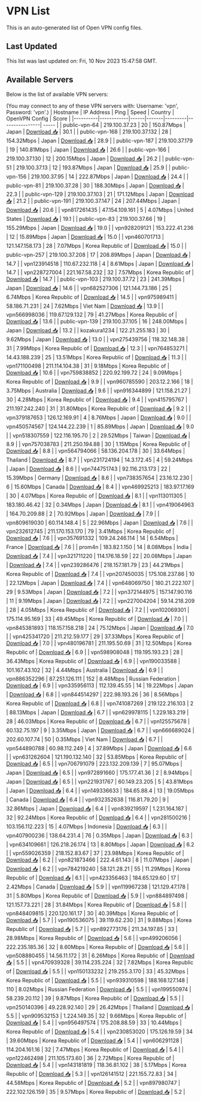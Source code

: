 # VPN List

This is an auto-generated list of Open VPN config files.

## Last Updated

This list was last updated on: Fri, 10 Nov 2023 15:47:58 GMT.

## Available Servers

Below is the list of available VPN servers:

(You may connect to any of these VPN servers with: Username: 'vpn', Password: 'vpn'.)
| Hostname | IP Address | Ping | Speed | Country | OpenVPN Config | Score |
|----------|------------|------|-------|---------|----------------| ----- |
| public-vpn-64 | 219.100.37.23 | 20 | 150.87Mbps | Japan | [Download 📥](./configs/server_0_JP.ovpn) | 30.1 |
| public-vpn-168 | 219.100.37.132 | 28 | 154.32Mbps | Japan | [Download 📥](./configs/server_1_JP.ovpn) | 28.9 |
| public-vpn-187 | 219.100.37.179 | 19 | 140.81Mbps | Japan | [Download 📥](./configs/server_2_JP.ovpn) | 26.6 |
| public-vpn-166 | 219.100.37.130 | 12 | 200.15Mbps | Japan | [Download 📥](./configs/server_3_JP.ovpn) | 26.2 |
| public-vpn-51 | 219.100.37.13 | 12 | 193.87Mbps | Japan | [Download 📥](./configs/server_4_JP.ovpn) | 25.9 |
| public-vpn-156 | 219.100.37.95 | 14 | 222.87Mbps | Japan | [Download 📥](./configs/server_5_JP.ovpn) | 24.4 |
| public-vpn-81 | 219.100.37.28 | 30 | 188.30Mbps | Japan | [Download 📥](./configs/server_6_JP.ovpn) | 22.3 |
| public-vpn-129 | 219.100.37.103 | 21 | 171.12Mbps | Japan | [Download 📥](./configs/server_7_JP.ovpn) | 21.2 |
| public-vpn-191 | 219.100.37.147 | 24 | 207.44Mbps | Japan | [Download 📥](./configs/server_8_JP.ovpn) | 20.6 |
| vpn817261435 | 47.154.109.161 | 5 | 4.07Mbps | United States | [Download 📥](./configs/server_9_US.ovpn) | 19.1 |
| public-vpn-83 | 219.100.37.66 | 19 | 155.29Mbps | Japan | [Download 📥](./configs/server_10_JP.ovpn) | 19.0 |
| vpn928209121 | 153.222.41.236 | 12 | 15.89Mbps | Japan | [Download 📥](./configs/server_11_JP.ovpn) | 15.0 |
| vpn460701713 | 121.147.158.173 | 28 | 7.07Mbps | Korea Republic of | [Download 📥](./configs/server_12_KR.ovpn) | 15.0 |
| public-vpn-257 | 219.100.37.208 | 17 | 208.89Mbps | Japan | [Download 📥](./configs/server_13_JP.ovpn) | 14.7 |
| vpn123914518 | 110.67.232.118 | 4 | 8.61Mbps | Japan | [Download 📥](./configs/server_14_JP.ovpn) | 14.7 |
| vpn228727004 | 221.167.58.232 | 32 | 7.57Mbps | Korea Republic of | [Download 📥](./configs/server_15_KR.ovpn) | 14.7 |
| public-vpn-103 | 219.100.37.72 | 23 | 241.39Mbps | Japan | [Download 📥](./configs/server_16_JP.ovpn) | 14.6 |
| vpn682527306 | 121.144.73.186 | 25 | 6.74Mbps | Korea Republic of | [Download 📥](./configs/server_17_KR.ovpn) | 14.5 |
| vpn975989411 | 58.186.71.231 | 24 | 7.62Mbps | Viet Nam | [Download 📥](./configs/server_18_VN.ovpn) | 13.9 |
| vpn566998036 | 119.67.129.132 | 79 | 41.27Mbps | Korea Republic of | [Download 📥](./configs/server_19_KR.ovpn) | 13.6 |
| public-vpn-139 | 219.100.37.105 | 16 | 248.00Mbps | Japan | [Download 📥](./configs/server_20_JP.ovpn) | 13.2 |
| kozakura1234 | 122.21.255.183 | 30 | 9.62Mbps | Japan | [Download 📥](./configs/server_21_JP.ovpn) | 13.0 |
| vpn275439756 | 118.32.148.38 | 31 | 7.99Mbps | Korea Republic of | [Download 📥](./configs/server_22_KR.ovpn) | 12.3 |
| vpn764853271 | 14.43.188.239 | 25 | 13.51Mbps | Korea Republic of | [Download 📥](./configs/server_23_KR.ovpn) | 11.3 |
| vpn171100498 | 211.114.104.38 | 31 | 9.18Mbps | Korea Republic of | [Download 📥](./configs/server_24_KR.ovpn) | 10.6 |
| vpn759838852 | 220.92.199.72 | 24 | 9.09Mbps | Korea Republic of | [Download 📥](./configs/server_25_KR.ovpn) | 9.9 |
| vpn960785590 | 203.12.2.166 | 18 | 3.75Mbps | Australia | [Download 📥](./configs/server_26_AU.ovpn) | 9.6 |
| vpn916344899 | 121.158.21.27 | 30 | 4.28Mbps | Korea Republic of | [Download 📥](./configs/server_27_KR.ovpn) | 9.4 |
| vpn415795767 | 211.197.242.240 | 31 | 31.80Mbps | Korea Republic of | [Download 📥](./configs/server_28_KR.ovpn) | 9.2 |
| vpn379187653 | 126.12.169.91 | 4 | 8.76Mbps | Japan | [Download 📥](./configs/server_29_JP.ovpn) | 9.0 |
| vpn450574567 | 124.144.22.239 | 1 | 85.89Mbps | Japan | [Download 📥](./configs/server_30_JP.ovpn) | 9.0 |
| vpn518307559 | 122.116.195.70 | 2 | 29.52Mbps | Taiwan | [Download 📥](./configs/server_31_TW.ovpn) | 8.9 |
| vpn757038783 | 211.250.194.88 | 30 | 1.15Mbps | Korea Republic of | [Download 📥](./configs/server_32_KR.ovpn) | 8.8 |
| vpn564794066 | 58.136.204.178 | 30 | 33.64Mbps | Thailand | [Download 📥](./configs/server_33_TH.ovpn) | 8.7 |
| vpn231724194 | 14.3.172.45 | 4 | 59.24Mbps | Japan | [Download 📥](./configs/server_34_JP.ovpn) | 8.6 |
| vpn744751743 | 92.116.213.173 | 22 | 15.39Mbps | Germany | [Download 📥](./configs/server_35_DE.ovpn) | 8.6 |
| vpn738357654 | 23.16.12.230 | 6 | 15.60Mbps | Canada | [Download 📥](./configs/server_36_CA.ovpn) | 8.4 |
| vpn469925213 | 183.97.17.169 | 30 | 4.07Mbps | Korea Republic of | [Download 📥](./configs/server_37_KR.ovpn) | 8.1 |
| vpn113011305 | 183.180.46.42 | 32 | 0.34Mbps | Japan | [Download 📥](./configs/server_38_JP.ovpn) | 8.1 |
| vpn419064963 | 164.70.209.88 | 2 | 70.92Mbps | Japan | [Download 📥](./configs/server_39_JP.ovpn) | 7.9 |
| vpn809619030 | 60.114.148.4 | 5 | 22.96Mbps | Japan | [Download 📥](./configs/server_40_JP.ovpn) | 7.6 |
| vpn232612745 | 211.170.153.170 | 79 | 3.41Mbps | Korea Republic of | [Download 📥](./configs/server_41_KR.ovpn) | 7.6 |
| vpn357691332 | 109.24.246.114 | 14 | 6.54Mbps | France | [Download 📥](./configs/server_42_FR.ovpn) | 7.6 |
| prom4n | 183.82.1.150 | 14 | 8.08Mbps | India | [Download 📥](./configs/server_43_IN.ovpn) | 7.4 |
| vpn321711220 | 114.176.18.59 | 22 | 20.08Mbps | Japan | [Download 📥](./configs/server_44_JP.ovpn) | 7.4 |
| vpn239286476 | 218.157.181.79 | 23 | 44.21Mbps | Korea Republic of | [Download 📥](./configs/server_45_KR.ovpn) | 7.4 |
| vpn207450035 | 175.108.237.86 | 10 | 22.12Mbps | Japan | [Download 📥](./configs/server_46_JP.ovpn) | 7.4 |
| vpn648069750 | 180.21.222.107 | 29 | 9.53Mbps | Japan | [Download 📥](./configs/server_47_JP.ovpn) | 7.2 |
| vpn372144975 | 157.147.90.116 | 11 | 9.19Mbps | Japan | [Download 📥](./configs/server_48_JP.ovpn) | 7.2 |
| vpn227004204 | 59.14.218.209 | 28 | 4.05Mbps | Korea Republic of | [Download 📥](./configs/server_49_KR.ovpn) | 7.2 |
| vpn102069301 | 175.114.95.169 | 33 | 49.45Mbps | Korea Republic of | [Download 📥](./configs/server_50_KR.ovpn) | 7.0 |
| vpn845381893 | 118.157.158.218 | 24 | 75.12Mbps | Japan | [Download 📥](./configs/server_51_JP.ovpn) | 7.0 |
| vpn425341720 | 211.212.59.177 | 29 | 37.33Mbps | Korea Republic of | [Download 📥](./configs/server_52_KR.ovpn) | 7.0 |
| vpn480196781 | 211.195.50.69 | 31 | 12.50Mbps | Korea Republic of | [Download 📥](./configs/server_53_KR.ovpn) | 6.9 |
| vpn598908048 | 119.195.193.23 | 28 | 36.43Mbps | Korea Republic of | [Download 📥](./configs/server_54_KR.ovpn) | 6.9 |
| vpn190033588 | 101.167.43.102 | 32 | 4.44Mbps | Australia | [Download 📥](./configs/server_55_AU.ovpn) | 6.9 |
| vpn886352296 | 87.251.126.111 | 152 | 8.48Mbps | Russian Federation | [Download 📥](./configs/server_56_RU.ovpn) | 6.9 |
| vpn335956113 | 112.139.45.55 | 14 | 19.22Mbps | Japan | [Download 📥](./configs/server_57_JP.ovpn) | 6.8 |
| vpn844514297 | 222.98.193.26 | 36 | 8.56Mbps | Korea Republic of | [Download 📥](./configs/server_58_KR.ovpn) | 6.8 |
| vpn741087269 | 219.122.216.103 | 2 | 88.13Mbps | Japan | [Download 📥](./configs/server_59_JP.ovpn) | 6.7 |
| vpn629978115 | 1.229.183.219 | 28 | 46.03Mbps | Korea Republic of | [Download 📥](./configs/server_60_KR.ovpn) | 6.7 |
| vpn125575678 | 60.132.75.197 | 9 | 3.35Mbps | Japan | [Download 📥](./configs/server_61_JP.ovpn) | 6.7 |
| vpn666689024 | 202.60.107.74 | 50 | 0.35Mbps | Viet Nam | [Download 📥](./configs/server_62_VN.ovpn) | 6.7 |
| vpn544890788 | 60.98.112.249 | 4 | 37.89Mbps | Japan | [Download 📥](./configs/server_63_JP.ovpn) | 6.6 |
| vpn631262604 | 121.190.132.140 | 32 | 53.85Mbps | Korea Republic of | [Download 📥](./configs/server_64_KR.ovpn) | 6.5 |
| vpn706791079 | 223.132.209.139 | 7 | 95.07Mbps | Japan | [Download 📥](./configs/server_65_JP.ovpn) | 6.5 |
| vpn972891660 | 175.177.41.36 | 2 | 8.94Mbps | Japan | [Download 📥](./configs/server_66_JP.ovpn) | 6.5 |
| vpn221931767 | 60.149.23.205 | 5 | 43.81Mbps | Japan | [Download 📥](./configs/server_67_JP.ovpn) | 6.4 |
| vpn149336633 | 184.65.88.4 | 13 | 19.05Mbps | Canada | [Download 📥](./configs/server_68_CA.ovpn) | 6.4 |
| vpn932352638 | 116.81.79.20 | 9 | 32.86Mbps | Japan | [Download 📥](./configs/server_69_JP.ovpn) | 6.4 |
| vpn839219597 | 1.231.164.187 | 32 | 92.24Mbps | Korea Republic of | [Download 📥](./configs/server_70_KR.ovpn) | 6.4 |
| vpn281500216 | 103.156.112.223 | 15 | 4.07Mbps | Indonesia | [Download 📥](./configs/server_71_ID.ovpn) | 6.3 |
| vpn407900236 | 138.64.231.4 | 76 | 0.35Mbps | Japan | [Download 📥](./configs/server_72_JP.ovpn) | 6.3 |
| vpn634109661 | 126.218.26.174 | 13 | 8.80Mbps | Japan | [Download 📥](./configs/server_73_JP.ovpn) | 6.2 |
| vpn559026359 | 218.152.83.67 | 37 | 23.98Mbps | Korea Republic of | [Download 📥](./configs/server_74_KR.ovpn) | 6.2 |
| vpn821873466 | 222.4.61.143 | 8 | 11.07Mbps | Japan | [Download 📥](./configs/server_75_JP.ovpn) | 6.2 |
| vpn784219240 | 58.121.28.21 | 55 | 11.29Mbps | Korea Republic of | [Download 📥](./configs/server_76_KR.ovpn) | 6.1 |
| vpn423356463 | 184.65.129.60 | 17 | 2.42Mbps | Canada | [Download 📥](./configs/server_77_CA.ovpn) | 5.9 |
| vpn119967238 | 121.129.47.178 | 31 | 5.80Mbps | Korea Republic of | [Download 📥](./configs/server_78_KR.ovpn) | 5.9 |
| vpn884897498 | 121.157.73.221 | 28 | 31.84Mbps | Korea Republic of | [Download 📥](./configs/server_79_KR.ovpn) | 5.8 |
| vpn848409815 | 220.120.161.17 | 30 | 40.39Mbps | Korea Republic of | [Download 📥](./configs/server_80_KR.ovpn) | 5.7 |
| vpn190536075 | 39.119.62.230 | 31 | 9.88Mbps | Korea Republic of | [Download 📥](./configs/server_81_KR.ovpn) | 5.7 |
| vpn892773176 | 211.34.197.85 | 33 | 28.98Mbps | Korea Republic of | [Download 📥](./configs/server_82_KR.ovpn) | 5.6 |
| vpn499206056 | 222.235.185.36 | 32 | 8.60Mbps | Korea Republic of | [Download 📥](./configs/server_83_KR.ovpn) | 5.6 |
| vpn508880455 | 14.56.11.172 | 31 | 6.26Mbps | Korea Republic of | [Download 📥](./configs/server_84_KR.ovpn) | 5.5 |
| vpn470939328 | 39.114.235.224 | 32 | 7.82Mbps | Korea Republic of | [Download 📥](./configs/server_85_KR.ovpn) | 5.5 |
| vpn150133232 | 219.255.3.170 | 33 | 45.32Mbps | Korea Republic of | [Download 📥](./configs/server_86_KR.ovpn) | 5.5 |
| vpn939310598 | 188.168.127.148 | 110 | 8.02Mbps | Russian Federation | [Download 📥](./configs/server_87_RU.ovpn) | 5.5 |
| vpn199550974 | 58.239.20.112 | 39 | 9.87Mbps | Korea Republic of | [Download 📥](./configs/server_88_KR.ovpn) | 5.5 |
| vpn250140396 | 49.228.92.140 | 29 | 26.42Mbps | Thailand | [Download 📥](./configs/server_89_TH.ovpn) | 5.5 |
| vpn909532153 | 1.224.149.35 | 32 | 9.66Mbps | Korea Republic of | [Download 📥](./configs/server_90_KR.ovpn) | 5.4 |
| vpn956497574 | 175.208.88.59 | 33 | 10.44Mbps | Korea Republic of | [Download 📥](./configs/server_91_KR.ovpn) | 5.4 |
| vpn230853020 | 175.126.19.59 | 34 | 39.60Mbps | Korea Republic of | [Download 📥](./configs/server_92_KR.ovpn) | 5.4 |
| vpn606291128 | 114.204.161.16 | 32 | 7.47Mbps | Korea Republic of | [Download 📥](./configs/server_93_KR.ovpn) | 5.4 |
| vpn122462498 | 211.105.173.60 | 36 | 2.72Mbps | Korea Republic of | [Download 📥](./configs/server_94_KR.ovpn) | 5.4 |
| vpn143181819 | 118.36.81.102 | 38 | 5.17Mbps | Korea Republic of | [Download 📥](./configs/server_95_KR.ovpn) | 5.3 |
| vpn126141512 | 221.155.72.83 | 34 | 44.58Mbps | Korea Republic of | [Download 📥](./configs/server_96_KR.ovpn) | 5.2 |
| vpn897980747 | 222.102.126.159 | 35 | 9.57Mbps | Korea Republic of | [Download 📥](./configs/server_97_KR.ovpn) | 5.2 |
